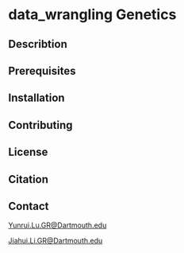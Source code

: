 # data_wrangling Genetics

## Describtion

## Prerequisites

## Installation

## Contributing

## License

## Citation

## Contact
Yunrui.Lu.GR@Dartmouth.edu

Jiahui.Li.GR@Dartmouth.edu

